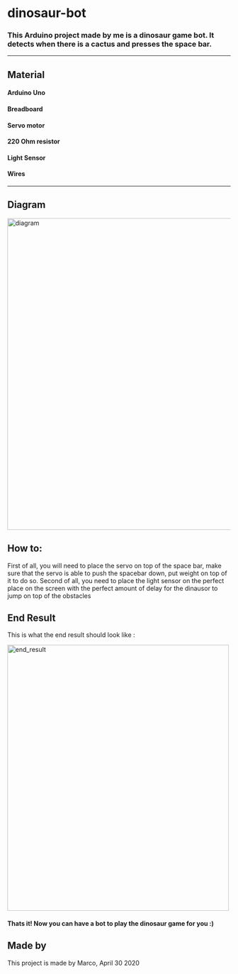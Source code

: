 # dinosaur-bot
### This Arduino project made by me is a dinosaur game bot. It detects when there is a cactus and presses the space bar.
---
## Material
#### Arduino Uno
#### Breadboard
#### Servo motor
#### 220 Ohm resistor
#### Light Sensor
#### Wires
---
## Diagram
<img width="703" alt="diagram" src="https://user-images.githubusercontent.com/50530429/80832335-75843d00-8bba-11ea-876d-52b4fd551ec6.png">

## How to:
First of all, you will need to place the servo on top of the space bar, make sure that the servo is able to push the spacebar down, put weight on top of it to do so.
Second of all, you need to place the light sensor on the perfect place on the screen with the perfect amount of delay for the dinausor to jump on top of the obstacles

## End Result
This is what the end result should look like : 

<img width="500" height = "600" alt="end_result" src="https://user-images.githubusercontent.com/50530429/80833491-9fd6fa00-8bbc-11ea-8e9a-224afb48ae3c.jpeg">



#### Thats it! Now you can have a bot to play the dinosaur game for you :)
## Made by
This project is made by Marco, April 30 2020
